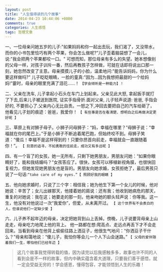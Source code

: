 ```yaml
---
layout: post
title: "人生值得读的几个故事"
date: 2014-04-23 10:44:06 +0800
comments: true
categories: 人生感悟
tags: 哲理文章
---
```


一、一位母亲问她五岁的儿子:"如果妈妈和你一起出去玩，我们渴了，又没带水，而你的小书包里恰巧有两个苹果，你会怎么做呢?”儿子歪着脑袋想了一会儿，说:"我会把两个苹果都咬一口。" 可想而知，那位母亲有多么的失望。她本想像别的父母一样，对孩子训斥一番，然后再教孩子怎样做，可就在话即将说出口那一刻，她忽然改变了主意。母亲摸摸儿子的小脸，温柔地问:"能告诉妈妈，你为什么要这样做吗?" 儿子眨眨眼睛，一脸的童真:"因为...因为我想把最甜的一个给妈妈!”霎时，母亲的眼里充满了泪花……！ `【学会倾听是一种能力】！`

<!-- more -->

二、父亲在洗车, 儿子拿起小石头在车门上划起来。父亲见此大怒, 拿起扳手就打了下去,后来儿子被送到医院, 证实手指骨折.面对父亲, 儿子轻声说道: 爸爸, 手指会好的, 不要担心了.父亲内心无比自责。一怒之下,冲回去要把自己的汽车给砸了，他看见儿子划的痕迹：爸爸，我爱你！ `【 有些事是否在看清楚、想明白之后再做决定更好呢 】`

三、草原上有对狮子母子。小狮子问母狮子：“妈，幸福在哪里？”母狮子说：“幸福就在你的尾巴上。”于是小狮子不断追着尾巴跑，但始终咬不到。母狮子笑道：“傻瓜！幸福不是这样得到的！只要你昂首向前走，幸福就会一直跟随着你！”。 `【 刻意的追寻，不如勇敢的往前走，成功又有多远呢 】`

四、有一个盲了的女孩，她一无所有，只剩下她男朋友，男朋友问她：“如果你眼睛好了，能和我结婚吗？”女孩答应了。很快，女孩可以移植新视角膜，也很快回复视力，但她发现她男朋友也是盲的。男朋友向她求婚，女孩拒绝了，最后男孩只说了一句话:`“take care of my eyes.”【 照顾好我的眼睛 】`

五、他向她求婚时，只说了三个字：相信我；她为他生下第一个女儿的时候，他对她说：辛苦了；女儿出嫁那天，他搂着她的肩说：还有我；他收到她病危的那天，重复的对她说：我在这；她要走的那一刻，他亲吻她的额头轻声说：你等我。这一生，他没有对他说过一次“我爱你”，但爱，从未离开过。 `【 这个世界有不会表白的人，但谁说他们一定缺少爱 】`

六、儿子养不起年迈的母亲，决定把她背到山上丢掉。傍晚，儿子说要背母亲上山走走，母亲吃力地爬上他的背上。 他一路都在想:爬高点、走远点再丢下才不会走回来。当看到母亲在他背上偷偷往路上洒豆子，他很生气地问：“你洒豆子干什么？”母亲和蔼地说：“傻儿子，我怕你等会儿一个人下山会迷路。” `【 父母的爱伴随着我们一生，哪怕他们已经年迈 】`

 >这几个故事我觉得转载的值，因为读完以后我感触多多，故事也许不同的人看到会是不一样的故事，但内中确实蕴含着大道理，只要我们善于感悟，就一定会受益无穷的！学会感恩，懂得包容，才能领悟到人生的乐趣！
